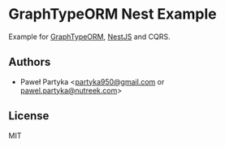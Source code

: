 # GraphTypeORM Nest Example

Example for [GraphTypeORM](https://github.com/partyka95/graph-type-orm), [NestJS](https://nestjs.com/) and CQRS.

## Authors

* Paweł Partyka <partyka950@gmail.com or pawel.partyka@nutreek.com>

## License

MIT

